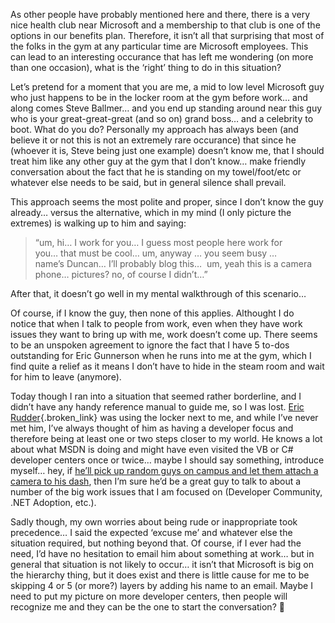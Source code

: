 As other people have probably mentioned here and there, there is a very nice&nbsp;health club&nbsp;near Microsoft and a membership to that club is one of the options in our benefits plan. Therefore, it isn&#8217;t all that surprising that most of the folks&nbsp;in the gym at any particular time are Microsoft employees. This can lead to an interesting occurance that has left me wondering (on more than one&nbsp;occasion), what is the &#8216;right&#8217; thing to do in this situation?

Let&#8217;s pretend for a moment that you are me, a mid to low level Microsoft guy who just happens to be in the locker room at the gym before work&#8230; and along comes Steve Ballmer&#8230; and you end up standing around near this guy who is your great-great-great (and so on) grand boss&#8230; and a celebrity to boot. What do you do? Personally my approach has always been (and believe it or not this is not an extremely rare occurance) that since&nbsp;he (whoever it is, Steve being just one example) doesn&#8217;t know me, that I should treat him like any other guy at the gym that I don&#8217;t know&#8230; make friendly conversation about the fact that he is standing on my towel/foot/etc or whatever else needs to be said, but in general silence shall prevail.

This approach seems the most polite and proper,&nbsp;since I don&#8217;t&nbsp;know the guy already&#8230; versus the alternative, which in my mind (I only picture the extremes) is walking up to him and saying:

<blockquote dir="ltr" style="MARGIN-RIGHT: 0px">
  <p>
    &#8220;um, hi&#8230; I work for you&#8230; I guess most people here work for you&#8230;&nbsp;that must be cool&#8230; um, anyway &#8230; you seem busy &#8230; name&#8217;s&nbsp;Duncan&#8230; I&#8217;ll probably blog this&#8230;&nbsp;&nbsp;um, yeah this is a camera phone&#8230; pictures? no, of course I didn&#8217;t&#8230;&#8221;
  </p>
</blockquote>

After that, it doesn&#8217;t go well in my mental walkthrough of this scenario&#8230;

Of course, if I know the guy, then none of this applies. Althought I do notice&nbsp;that when I talk to people from work, even when they have work issues they want to bring up with me, work doesn&#8217;t come up. There seems to be an unspoken agreement to ignore the fact that I have 5 to-dos outstanding for Eric Gunnerson when he runs into me at the gym, which I find quite a relief as it means I don&#8217;t have to hide in the steam room and wait for him to leave (anymore).

Today though I ran into a situation that seemed rather borderline, and I didn&#8217;t have any handy reference manual to guide me, so I was lost. [Eric Rudder](http://msdn.microsoft.com/blogs/ericr/){.broken_link} was using the locker next to me, and while I&#8217;ve never met him, I&#8217;ve always thought of him as having a developer focus and therefore being at least one or two steps closer to my world. He knows a lot about what MSDN is doing and might have even visited the VB or C# developer centers once or twice&#8230; maybe I should say something, introduce myself&#8230; hey, if [he&#8217;ll pick up random guys on campus and let them attach a camera to his dash](http://channel9.msdn.com/ShowPost.aspx?PostID=9210), then I&#8217;m sure he&#8217;d be a great guy to talk to about a number of the big work issues that I am focused on (Developer Community, .NET Adoption, etc.).

Sadly though, my own worries about being rude or inappropriate took precedence&#8230; I said the expected &#8216;excuse me&#8217; and whatever else the situation required, but nothing beyond that. Of course, if I ever had the need, I&#8217;d have no hesitation to email him about something at work&#8230; but in general that situation is not likely to occur&#8230; it isn&#8217;t that Microsoft is big on the hierarchy thing, but it does exist and there is little cause for me to be skipping 4 or 5 (or more?) layers by adding his name to an email. Maybe I need to put my picture on more developer centers, then people will recognize me and they can be the one to start the conversation? 🙂

&nbsp;
